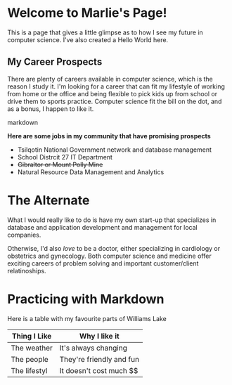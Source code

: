 # Welcome to Marlie's Page!

This is a page that gives a little glimpse as to how I see my future in computer science. I've also created a Hello World here.

## My Career Prospects

There are plenty of careers available in computer science, which is the reason I study it. I'm looking for a career that can fit my lifestyle of working from home or the office and being flexible to pick kids up from school or drive them to sports practice. Computer science fit the bill on the dot, and as a bonus, I happen to like it.

markdown

**Here are some jobs in my community that have promising prospects**

- Tsilqotin National Government network and database management
- School Distrcit 27 IT Department
- ~~Gibraltor or Mount Polly Mine~~
- Natural Resource Data Management and Analytics


# The Alternate

What I would really like to do is have my own start-up that specializes in database and application development and management for local companies.

Otherwise, I'd also _love_ to be a doctor, either specializing in cardiology or obstetrics and gynecology. Both computer science and medicine offer exciting careers of problem solving and important customer/client relatinoships.

# Practicing with Markdown

Here is a table with my favourite parts of Williams Lake

Thing I Like | Why I like it
-------------|--------------
The weather | It's always changing
The people | They're friendly and fun
The lifestyl | It doesn't cost much $$

